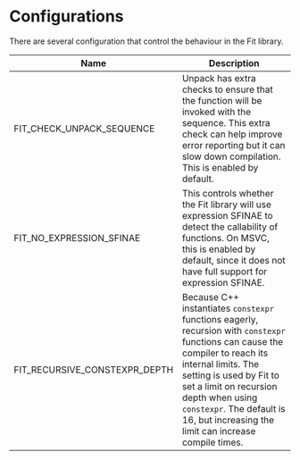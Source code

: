 Configurations
==============

There are several configuration that control the behaviour in the Fit library.


| Name                          | Description                                                                    |
|-------------------------------|--------------------------------------------------------------------------------|
| FIT_CHECK_UNPACK_SEQUENCE     | Unpack has extra checks to ensure that the function will be invoked with the sequence. This extra check can help improve error reporting but it can slow down compilation. This is enabled by default. |
| FIT_NO_EXPRESSION_SFINAE      | This controls whether the Fit library will use expression SFINAE to detect the callability of functions. On MSVC, this is enabled by default, since it does not have full support for expression SFINAE. |
| FIT_RECURSIVE_CONSTEXPR_DEPTH | Because C++ instantiates `constexpr` functions eagerly, recursion with `constexpr` functions can cause the compiler to reach its internal limits. The setting is used by Fit to set a limit on recursion depth when using `constexpr`. The default is 16, but increasing the limit can increase compile times. |
